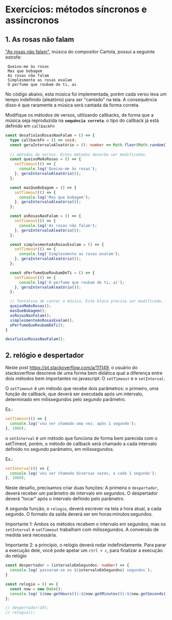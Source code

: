 # Exercícios: métodos síncronos e assíncronos

## 1. As rosas não falam

["As rosas não falam"](https://www.letras.mus.br/cartola/44898/), música do compositor Cartola, possui a seguinte estrofe:
```
 Queixo-me às rosas
 Mas que bobagem
 As rosas não falam
 Simplesmente as rosas exalam
 O perfume que roubam de ti, ai
```

No código abaixo, esta música foi implementada, porém cada verso leva um tempo indefinido (aleatório) para ser "cantado" na tela. A consequência disso é que raramente a música será cantada da forma correta.

Modifique os métodos de versos, utilizando callbacks, de forma que a música seja reproduzida na **`sequência correta`**. o tipo do callback já está definido em `callbackFn`

```ts
const desafio1asRosasNaoFalam = () => {
  type callbackFn = () => void;
  const geraIntervaloAleatório = (): number => Math.floor(Math.random() * 3 * 1000);
  
  // métodos de versos. Estes métodos deverão ser modificados.
  const queixoMeAsRosas = () => {
    setTimeout(() => {
      console.log('Queixo-me às rosas');
    }, geraIntervaloAleatório());
  };

  const masQueBobagem = () => {
    setTimeout(() => {
      console.log('Mas que bobagem');
    }, geraIntervaloAleatório());
  };

  const asRosasNaoFalam = () => {
    setTimeout(() => {
      console.log('As rosas não falam');
    }, geraIntervaloAleatório());
  };

  const simplesmenteAsRosasExalam = () => {
    setTimeout(() => {
      console.log('Simplesmente as rosas exalam');
    }, geraIntervaloAleatório());
  };

  const oPerfumeQueRoubamDeTi = () => {
    setTimeout(() => {
      console.log('O perfume que roubam de ti, ai');
    }, geraIntervaloAleatório());
  };

  // Tentativa de cantar a música. Este bloco precisa ser modificado.
  queixoMeAsRosas();
  masQueBobagem();
  asRosasNaoFalam();
  simplesmenteAsRosasExalam();
  oPerfumeQueRoubamDeTi();
}

desafio1asRosasNaoFalam();
```

## 2. relógio e despertador

Neste post https://pt.stackoverflow.com/a/111149, o usuário do stackoverflow descreve de uma forma bem didática qual a diferença entre dois métodos bem importantes no javascript: O `setTimeout` e o `setInterval`.

O `setTimeout` é um método que recebe dois parâmetros: o primeiro, uma função de callback, que deverá ser executada após um intervalo, determinado em milissegundos pelo segundo parâmetro. 

Ex.:
```ts
setTimeout(() => {
  console.log('vou ser chamado uma vez, após 1 segundo');
}, 1000);
```

o `setInterval` é um método que funciona de forma bem parecida com o setTimeot, porém, o método de callback será chamado a cada intervalo definido no segundo parâmetro, em  milissegundos.

Ex.:
```ts
setInterval(() => {
  console.log('vou ser chamado diversas vezes, a cada 1 segundo');
}, 1000);
```

Neste desafio, precisamos criar duas funções: A primeira o `despertador`, deverá receber um parâmetro de intervalo em segundos. O despertador deverá "tocar" após o intervalo definido pelo parâmetro. 

A segunda função, o `relogio`, deverá escrever na tela a hora atual, a cada segundo. O formato da saída deverá ser em horas:minutos:segundos.

Importante 1: Ambos os métodos recebem o intervalo em segundos, mas os `setInterval` e `setTimeout` trabalham com milissegundos. A conversão de medida será necessária.

Importante 2: a princípio, o relógio deverá rodar indefinidamente. Para parar a execução dele, você pode apetar um `ctrl + c`, para finalizar a execução do relógio

```ts
const despertador = (intervaloEmSegundos: number) => {
  console.log(`passaram-se os ${intervaloEmSegundos} segundos`);
}

const relogio = () => {
  const now = new Date();
  console.log(`${now.getHours()}:${now.getMinutes()}:${now.getSeconds()}`);
};

// despertador(10);
// relogio();

```